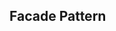 <div id="title">

## Facade Pattern
</div>

<div id="body">

<include src="what/container-inParent-asPanel.md" boilerplate />

</div>